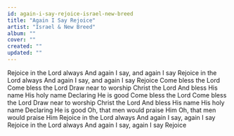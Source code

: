 ```yaml
---
id: again-i-say-rejoice-israel-new-breed
title: "Again I Say Rejoice"
artist: "Israel & New Breed"
album: ""
cover: ""
created: ""
updated: ""
---
```


Rejoice in the Lord always
And again I say, and again I say
Rejoice in the Lord always
And again I say, and again I say
Rejoice
Come bless the Lord
Come bless the Lord
Draw near to worship Christ the Lord
And bless His name
His holy name
Declaring He is good
Come bless the Lord
Come bless the Lord
Draw near to worship Christ the Lord
And bless His name
His holy name
Declaring He is good
Oh, that men would praise Him
Oh, that men would praise Him
Rejoice in the Lord always
And again I say, again I say
Rejoice in the Lord always
And again I say, again I say
Rejoice